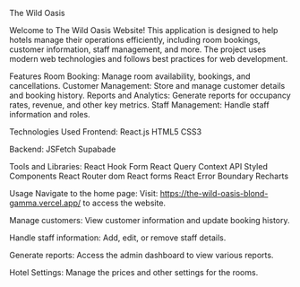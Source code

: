 The Wild Oasis

Welcome to The Wild Oasis Website! This application is designed to help hotels manage their operations efficiently, including room bookings, customer information, staff management, and more. The project uses modern web technologies and follows best practices for web development.

Features
Room Booking: Manage room availability, bookings, and cancellations.
Customer Management: Store and manage customer details and booking history.
Reports and Analytics: Generate reports for occupancy rates, revenue, and other key metrics.
Staff Management: Handle staff information and roles.

Technologies Used
Frontend:
React.js
HTML5
CSS3

Backend:
JSFetch
Supabade

Tools and Libraries:
React Hook Form
React Query
Context API
Styled Components
React Router dom
React forms
React Error Boundary
Recharts

Usage
Navigate to the home page:
Visit: https://the-wild-oasis-blond-gamma.vercel.app/ 
to access the website.

Manage customers:
View customer information and update booking history.

Handle staff information:
Add, edit, or remove staff details.

Generate reports:
Access the admin dashboard to view various reports.

Hotel Settings:
Manage the prices and other settings for the rooms.

